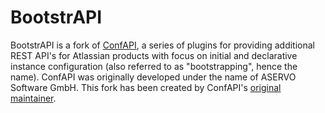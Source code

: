 BootstrAPI
==========

BootstrAPI is a fork of [ConfAPI](https://github.com/aservo/confapi-commons/), a series of plugins for providing additional REST API's for Atlassian products with focus on initial and declarative instance configuration (also referred to as "bootstrapping", hence the name).
ConfAPI was originally developed under the name of ASERVO Software GmbH.
This fork has been created by ConfAPI's [original maintainer](https://github.com/pathob).
